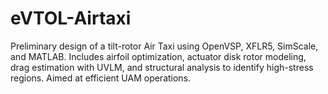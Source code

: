 # eVTOL-Airtaxi
Preliminary design of a tilt-rotor Air Taxi using OpenVSP, XFLR5, SimScale, and MATLAB. Includes airfoil optimization, actuator disk rotor modeling, drag estimation with UVLM, and structural analysis to identify high-stress regions. Aimed at efficient UAM operations.

